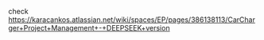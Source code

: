 check https://karacankos.atlassian.net/wiki/spaces/EP/pages/386138113/CarCharger+Project+Management+-+DEEPSEEK+version
